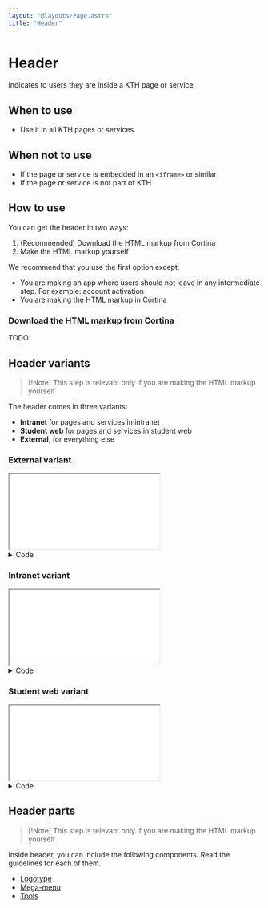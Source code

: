 ```yaml
---
layout: "@layouts/Page.astro"
title: "Header"
---
```


# Header

<p class="lead">Indicates to users they are inside a KTH page or service</p>

## When to use

- Use it in all KTH pages or services

## When not to use

- If the page or service is embedded in an `<iframe>` or similar
- If the page or service is not part of KTH

## How to use

You can get the header in two ways:

1. (Recommended) Download the HTML markup from Cortina
2. Make the HTML markup yourself

We recommend that you use the first option except:

- You are making an app where users should not leave in any intermediate step. For example: account activation
- You are making the HTML markup in Cortina

### Download the HTML markup from Cortina

TODO

## Header variants

> [!Note] This step is relevant only if you are making the HTML markup yourself

The header comes in three variants:

- **Intranet** for pages and services in intranet
- **Student web** for pages and services in student web
- **External**, for everything else

### External variant

<iframe src="/style/en/examples/header/external" title="Example header for external web"></iframe>

<details class="kth-details">
<summary>Code</summary>
<div class="kth-details__content">

```html
<header class="kth-header external"></header>
```

```scss
@use "@kth/style/scss/components/main-header.scss";
```

</div>
</details>

### Intranet variant

<iframe src="/style/en/examples/header/intranet" title="Example header for intranet"></iframe>

<details class="kth-details">
<summary>Code</summary>
<div class="kth-details__content">

```html
<header class="kth-header intranet"></header>
```

```scss
@use "@kth/style/scss/components/main-header.scss";
```

</div>
</details>

### Student web variant

<iframe src="/style/en/examples/header/student-web" title="Example header for student web"></iframe>

<details class="kth-details">
<summary>Code</summary>
<div class="kth-details__content">

```html
<header class="kth-header student-web"></header>
```

```scss
@use "@kth/style/scss/components/main-header.scss";
```

</div>
</details>

## Header parts

> [!Note] This step is relevant only if you are making the HTML markup yourself

Inside header, you can include the following components. Read the guidelines for each of them.

- [Logotype](./logotype)
- [Mega-menu](./mega-menu)
- [Tools](./header__tools)
